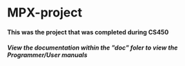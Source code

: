 # MPX-project

#### This was the project that was completed during CS450
##### View the documentation within the "doc" foler to view the Programmer/User manuals
